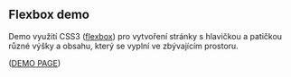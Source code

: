 ## Flexbox demo

Demo využití CSS3 ([flexbox](http://caniuse.com/#feat=flexbox])) pro vytvoření stránky s hlavičkou a patičkou různé výšky a obsahu, který se vyplní ve zbývajícím prostoru.

([DEMO PAGE](http://pavelbier.github.com/Flexbox-demo/))